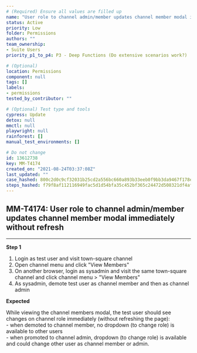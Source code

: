 ```yaml
---
# (Required) Ensure all values are filled up
name: "User role to channel admin/member updates channel member modal immediately without refresh"
status: Active
priority: Low
folder: Permissions
authors: ""
team_ownership:
- Suite Users
priority_p1_to_p4: P3 - Deep Functions (Do extensive scenarios work?)

# (Optional)
location: Permissions
component: null
tags: []
labels:
- permissions
tested_by_contributor: ""

# (Optional) Test type and tools
cypress: Update
detox: null
mmctl: null
playwright: null
rainforest: []
manual_test_environments: []

# Do not change
id: 13612738
key: MM-T4174
created_on: "2021-08-24T03:37:08Z"
last_updated: ""
case_hashed: 800c2d0c9cf32031b25cd2a556bc660a893b33eeb0f9bb3da9467f178ec68fd382c4fb753f5de845bb39d7deac525c81
steps_hashed: f79f8af112116949fac5d1d54bfa35c452bf365c24472d508321df4af9a727d02d9555007296e816855b9beb6e1a2565
---
```


<!-- (Auto-generated) Based on frontmatter's "key" and "name" -->

## MM-T4174: User role to channel admin/member updates channel member modal immediately without refresh

---

**Step 1**

1. Login as test user and visit town-square channel
2. Open channel menu and click "View Members"
3. On another browser, login as sysadmin and visit the same town-square channel and click channel menu > "View Members"
4. As sysadmin, demote test user as channel member and then as channel admin

**Expected**

While viewing the channel members modal, the test user should see changes on channel role immediately (without refreshing the page):\
\- when demoted to channel member, no dropdown (to change role) is available to other users\
\- when promoted to channel admin, dropdown (to change role) is available and could change other user as channel member or admin.
